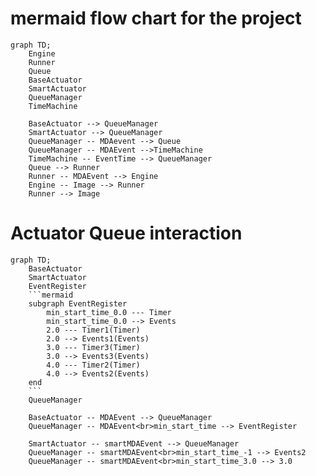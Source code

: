 # mermaid flow chart for the project

```mermaid
graph TD;
    Engine
    Runner
    Queue
    BaseActuator
    SmartActuator
    QueueManager
    TimeMachine

    BaseActuator --> QueueManager
    SmartActuator --> QueueManager
    QueueManager -- MDAevent --> Queue
    QueueManager -- MDAEvent -->TimeMachine
    TimeMachine -- EventTime --> QueueManager
    Queue --> Runner
    Runner -- MDAEvent --> Engine
    Engine -- Image --> Runner
    Runner --> Image
```


# Actuator Queue interaction
```mermaid
graph TD;
    BaseActuator
    SmartActuator
    EventRegister
    ```mermaid
    subgraph EventRegister
        min_start_time_0.0 --- Timer
        min_start_time_0.0 --> Events
        2.0 --- Timer1(Timer)
        2.0 --> Events1(Events)
        3.0 --- Timer3(Timer)
        3.0 --> Events3(Events)
        4.0 --- Timer2(Timer)
        4.0 --> Events2(Events)
    end
    ```
    QueueManager

    BaseActuator -- MDAEvent --> QueueManager
    QueueManager -- MDAEvent<br>min_start_time --> EventRegister

    SmartActuator -- smartMDAEvent --> QueueManager
    QueueManager -- smartMDAEvent<br>min_start_time_-1 --> Events2
    QueueManager -- smartMDAEvent<br>min_start_time_3.0 --> 3.0
```


